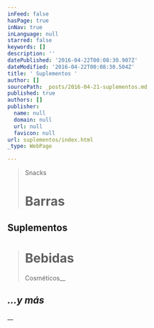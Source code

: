 ```yaml
---
inFeed: false
hasPage: true
inNav: true
inLanguage: null
starred: false
keywords: []
description: ''
datePublished: '2016-04-22T00:08:30.907Z'
dateModified: '2016-04-22T00:08:30.504Z'
title: ' Suplementos '
author: []
sourcePath: _posts/2016-04-21-suplementos.md
published: true
authors: []
publisher:
  name: null
  domain: null
  url: null
  favicon: null
url: suplementos/index.html
_type: WebPage

---
```

> Snacks
> 
> # Barras

## Suplementos 
> 
> # Bebidas 
> 
> Cosméticos__

## _...y más_

__